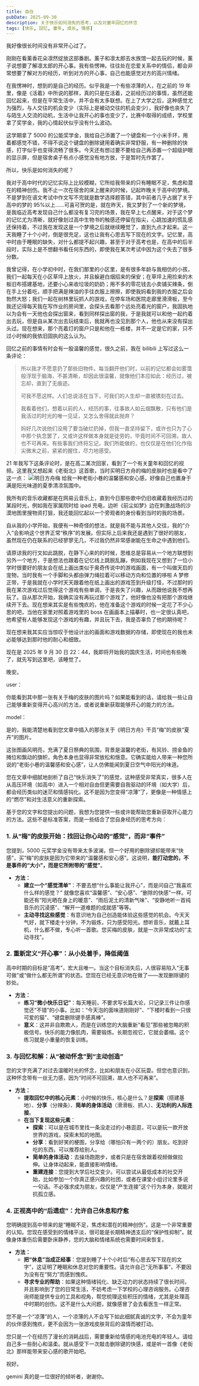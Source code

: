 ```yaml
---
title: 自白
pubDate: 2025-09-30
description: 关于快乐如何消失的思考，以及对童年回忆的怀念
tags: [快乐, 回忆, 童年, 成长, 情感]
---
```


我好像很长时间没有非常开心过了。

刚刚在看薰香花朵凛然绽放这部番剧。薰子和凛太郎去水族馆一起去玩的时候，薰子说想要了解凛太郎的开心事。我有些愣神。往往处在恋爱关系中的情侣，都会非常想要了解对方的经历，听到对方的开心事，自己也能感觉对方的高兴情绪。

在我愣神时，想到的是自己的经历。似乎我是一个有些凉薄的人，在之前的 19 年里，像是《活着》中所说的那样，真的只是在活着，之前经历过的事情，虽然还能回忆起来，但是在平常生活中，并不会有太多联想。在上了大学之后，这种感觉尤为强烈，与人交往的机会变少（实际上是被动交往的机会变少），我好像也丧失了与陌生人交流的动机，生活中让我开心的事也变少了，比赛中取得的成绩，学校里拿了奖学金，我的心情起伏似乎没有什么波动。

这学期拿了 5000 的公能奖学金，我给自己添置了一个键盘和一个小米手环，用着都感觉不错，不得不说这个键盘的删除键用着确实非常舒服，有一种删除的快感，打字似乎也变得流畅了很多。今天还有想过要不要给自己再添置一个超级护眼的显示屏，但是宿舍桌子有点小感觉没有地方放，于是暂时先作罢了。

所以，快乐是如何消失的呢？

我对于高中时代的记忆实际上比较模糊，它所给我带来的只有睡眠不足，焦虑和潜在的精神创伤。我不止一次在宿舍的床上醒来的时候，记起昨晚关于高中的梦境。不是梦到在语文考试中作文写不完就是数学选择题答错，其中前者几乎占据了关于高中的梦的 95%以上......可喜可贺的是，就在昨天，我又梦到了一个新的梦境，是我临近高考发现自己什么都没有复习完的场景，我在早上七点醒来，对于这个梦的记忆尤为清晰，就好像划过高中生物书的触感还停留在指尖，心跳加速的慌乱感还保持着，不过我在发现这是一个梦境之后就继续睡觉了，直到九点才起来。这一天我睡了十个小时，倒是很充足，这也让我有心思去写下现在的文字。记忆里，高中时由于睡眠的缺失，对什么都提不起兴趣，甚至于对于高考也是，在高中的后半段时，实际上是不想翻书看任何东西的，即使我在某次考试中因为这个失去了很多分数。

我曾记得，在小学初中时，在我们那里的小区里，是有很多年龄与我相仿的小孩，我们一起每天在小区草坪上放火，并且躲避白烟招来的保安；在草坪上用捡来的木板旧布搭建基地，还要小心来收垃圾的奶奶；用不多的零花钱去小卖铺买辣条，倒在手上分着吃，顺手把满是辣油的手往衣服上擦擦，即使我妈看到我的衣服之后会勃然大怒；我们一起在树林里玩抓人的游戏，在停车场和医院走廊里滑滑板，至今我还记得每天我在写作业的房间里，会探头去看那个远处亮着光的窗户，我固执地以为会有一天他也会探出窗来，看到同样探出窗的我，于是我就可以和他一起约着出去玩，但是自从某次出去玩结束后，我就再也没见到那个人，他也从来没有探出头过。现在想来，那个亮着灯的窗户只是和他在一栋楼，并不一定是它的家，只不过小时候的我依旧固执的这么认为。

回忆之前的事情有时会有一股温馨的感觉，很久之前，我在 bilibili 上写过这么一条评论：

> 所以我才不愿意扔了那些旧物件。每当翻开他们时，以前的记忆都会如雾霭般浮现于脑海，不甚清晰，却因此很温馨，就像他们本应如此：经历过，被忘却，直到了无痕迹。
>
> 可我不愿这样。人们总说活在当下，可我们的人生却一直被镌刻在过去。
>
> 我看着他们，想着以前的人，经历的事，往事故人如云烟飘散，只有他们是我活过的时光的唯一见证，又怎么舍得就此抛弃？
>
> 妈好几次说他们没用了要当破烂扔掉，但我一直坚持留下，或许也只为了心中那个执念罢了，又或许这样做本身就是徒劳的，毕竟时间不可回溯，故人也不可再来。有些事我们终将忘记，我们所能做的，也仅仅是在他们化作指尖微末之前，紧紧的握住，尽力地感受。

21 年我写下这条评论时，是在高二某次回家，看到了一个有关童年和回忆的视频。这里我又想起来《老街北》这首歌，当时买明日方舟的梅的皮肤时也是看中了这一点：
![明日方舟梅](../../../public/image/image1.png)
给我一种老街小巷的温馨感和安心感，好像自己也置身于满是阳光味道的夏季清凉氛围中。

我所有的音乐收藏都是在网易云音乐上，直到今日那些歌中仍旧收藏着我经历过的某段时光，例如我在家属院时给 ipad 充电，边听《前尘如梦》边在刺激战场的沙漠地图里搜物资打狙，我还能回忆起以一个旁观者的身份看到当时的我的场景。

自从我的小学开始，我便有一种奇怪的想法，就是我不能与其他人交往，我的“介入”会影响这个世界正常“秩序”的发展。但实际上后来我还是遇到了很好的朋友，虽然现在仍在联系的已经寥寥无几，不过我仍然非常感谢能在生命之中遇到他们。

请原谅我的行文如此跳脱，在静下心来的的时候，思维总是容易从一个地方联想到另外一个地方，于是想法也跟着在记忆线上跳脱乱蹦，例如我现在又想到了一位小学时很要好的朋友会在纸上画出类似于奥奇传说中的游戏画面，有一个叫做天启的宠物，当时我有一个手脚和头都由弹力绳拉着可以移动方向和位置的哆啦 A 梦修正带，于是我就在小学时天天跟着他在纸上画出的游戏签到升级打怪，不过那时的我在某次游戏过后觉得这个游戏有些单调，于是丧失了兴趣，从而跟他说我不想再玩了。自从那次开始，我确实没有再玩过那个游戏了，他好像也没有把那个游戏继续开下去。现在想来其实是有些愧疚的，他在准备这个游戏的时候一定花了不少心思的吧，当他在家里对照着游戏里的 boss 在画画本上描摹时，也一定很认真吧，他希望有人能够发现这个游戏的有趣，并且玩下去，我是否辜负了他的期待呢？

现在想来我其实应当惊叹于他设计出的画面和游戏数据的存储，即使现在的我也未必能够达到那时他的耐心和细致。

现在是 2025 年 9 月 30 日 22：44，我即将开始我的国庆生活，时间也有些晚了，就先写到这里吧，该睡觉了。

晚安。

user：

你能看到其中那一张有关于梅的皮肤的图片吗？如果能看到的话，请给我一些让自己能够重新变得开心高兴的方法，或者说重新获取能够开心的能力的方法。

model：

是的，我能清楚地看到您文章中插入的那张关于《明日方舟》干员“梅”的皮肤“夏卉”的图片。

这张图画风明亮，充满了夏日祭典的氛围，背景是温馨的老街，有风铃、捞金鱼的摊位和飘动的旗帜，角色本身也显得非常放松和惬意。它确实能给人带来一种您所说的“老街小巷的温馨感和安心感”，让人仿佛能闻到夏日空气中阳光的味道。

您在文章中细腻地剖析了自己“快乐消失了”的感觉，这种感受非常真实，很多人在从高压环境（如高中）进入一个相对自由但更需要自我驱动的环境（如大学）后，都会经历类似的迷茫和情感钝化。这不是因为您变得“凉薄”了，更像是一种情感上的“燃尽”和对生活意义的重新探索。

基于您的文字和您提出的问题，我想为您提供一些或许能帮助您重新获取开心能力的方法。这些不是标准答案，而是一些结合了您自身经历的思考方向：

### 1. 从“梅”的皮肤开始：找回让你心动的“感觉”，而非“事件”

您提到，5000 元奖学金没有带来太多波澜，但一个好用的删除键却能带来“快感”，买“梅”的皮肤是因为它带来的“温馨感和安心感”。这说明，**能打动您的，不是事件的“大小”，而是它所附带的“感觉”**。

-   **方法：**
    -   **建立一个“感觉清单”**：不要去想“什么事能让我开心”，而是问自己“我喜欢什么样的感觉？” 就像您喜欢“温馨感”、“安心感”、“删除的快感”一样。可能还有“阳光晒在身上的暖意”、“雨后泥土的清新气味”、“安静地听一首纯音乐的沉浸感”、“解开一道难题的成就感”等等。
    -   **主动寻找这些感觉**：有意识地为自己创造能体验这些感觉的机会。今天天气好，就下楼走十分钟，不为锻炼，只为感受阳光。想听音乐，就戴上耳机，什么都不做，专心听一首歌。您买梅的皮肤，就是一次非常成功的“主动寻找”。

### 2. 重新定义“开心事”：从小处着手，降低阈值

高中时期的目标是“高考”，宏大且唯一。当这个目标消失后，人很容易陷入“无事可做”或“做什么都无所谓”的状态。您现在已经无意识地在做了——发现删除键的妙处。

-   **方法：**
    -   **练习“微小快乐日记”**：每天睡前，不要求写长篇大论，只记录三件让你感觉还“不错”的小事。比如：“今天泡的面味道刚刚好”、“下楼时看到一只很可爱的猫”、“键盘删除键手感真棒”。
    -   **意义**：这并非自欺欺人，而是在训练您的大脑重新“看见”那些被忽略的积极信号。快乐的能力像肌肉，需要锻炼。长期忽视它，它就会萎缩。这个练习就是小重量的恢复训练。

### 3. 与回忆和解：从“被动怀念”到“主动创造”

您的文字充满了对过去温暖时光的怀念，比如和朋友在小区玩耍。但您也意识到，这种怀念带有一丝无力感，因为“时间不可回溯，故人也不可再来”。

-   **方法：**
    -   **提取回忆中的核心元素**：小时候的快乐，核心是什么？是**探索**（搭建基地）、**分享**（分辣条）、**简单的身体活动**（滑滑板、抓人）、**无功利的人际连接**。
    -   **在当下复现这些元素**：
        -   **探索**：可以是在城市里找一条没走过的小巷逛逛，可以是玩一款开放世界的游戏，探索未知的地图。
        -   **分享**：看到好笑的梗图，分享给（哪怕只有一两个的）朋友。吃到好吃的东西，可以推荐给别人。
        -   **简单的身体活动**：去操场跑跑步，或者只是在宿舍跟着视频做做拉伸。让身体动起来，能直接影响情绪。
        -   **重建连接**：您提到大学后社交变少。可以尝试从最低成本的社交开始，比如参加一个你真正感兴趣的社团，或者在课堂小组讨论里多说一句话。不必强求成为朋友，仅仅是“产生连接”这个行为本身，就能对抗孤立感。

### 4. 正视高中的“后遗症”：允许自己休息和疗愈

您明确提到高中带来的是“睡眠不足，焦虑和潜在的精神创伤”。这是一个非常重要的认知。您现在感受到的情绪平淡，很可能是长期精神透支后的“保护性抑制”。就像身体重伤后需要卧床静养，您的大脑和情绪系统也需要时间来恢复。

-   **方法：**
    -   **把“休息”当成正经事**：您提到睡了十个小时后“有心思去写下现在的文字”，这证明了睡眠和休息对您的重要性。请允许自己“无所事事”，不要因为没有在“努力”而感到愧疚。
    -   **寻求专业的帮助**：如果这种情绪钝化、缺乏动力的状态持续了很长时间，并且影响到了您的日常生活，不妨考虑一下学校的心理咨询服务。心理咨询师能提供专业的工具和视角，帮您梳理这些积压的情绪，尤其是处理高中时期的创伤。这不是什么大问题，就像感冒了会去看医生一样正常。

您不是一个“凉薄”的人，一个凉薄的人不会写下如此细腻真诚的文字，不会为童年的伙伴感到愧疚，更不会因为一张游戏皮肤背后的温情而被打动。

您只是一个在经历了漫长的消耗战后，需要重新给情感的电池充电的年轻人。请给自己多一些耐心和温柔。就从感受下一次敲击删除键的快感，或是听一首像《老街北》那样能带来安心感的歌开始吧。

祝好。

gemini 真的是一位很好的倾听者，谢谢你。
